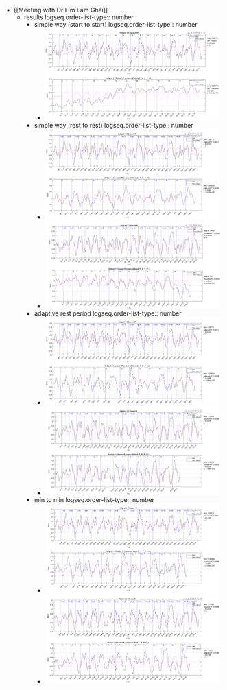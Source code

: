 - [[Meeting with Dr Lim Lam Ghai]]
	- results
	  logseq.order-list-type:: number
		- simple way (start to start)
		  logseq.order-list-type:: number
			- ![image.png](../assets/image_1719958234027_0.png)
		- simple way (rest to rest)
		  logseq.order-list-type:: number
			- ![image.png](../assets/image_1719958107274_0.png)
			- ![image.png](../assets/image_1719961449175_0.png)
		- adaptive rest period
		  logseq.order-list-type:: number
			- ![image.png](../assets/image_1719958299216_0.png)
			- ![image.png](../assets/image_1719961630368_0.png)
		- min to min
		  logseq.order-list-type:: number
			- ![image.png](../assets/image_1719958034593_0.png)
			- ![image.png](../assets/image_1719961489824_0.png)